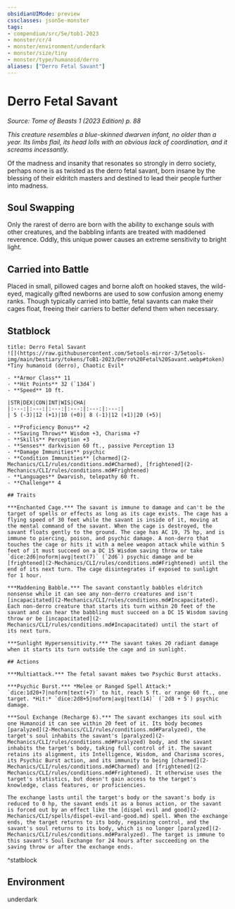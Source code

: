 ```yaml
---
obsidianUIMode: preview
cssclasses: json5e-monster
tags:
- compendium/src/5e/tob1-2023
- monster/cr/4
- monster/environment/underdark
- monster/size/tiny
- monster/type/humanoid/derro
aliases: ["Derro Fetal Savant"]
---
```

# Derro Fetal Savant
*Source: Tome of Beasts 1 (2023 Edition) p. 88*  

*This creature resembles a blue-skinned dwarven infant, no older than a year. Its limbs flail, its head lolls with an obvious lack of coordination, and it screams incessantly.*

Of the madness and insanity that resonates so strongly in derro society, perhaps none is as twisted as the derro fetal savant, born insane by the blessing of their eldritch masters and destined to lead their people further into madness.

## Soul Swapping

Only the rarest of derro are born with the ability to exchange souls with other creatures, and the babbling infants are treated with maddened reverence. Oddly, this unique power causes an extreme sensitivity to bright light.

## Carried into Battle

Placed in small, pillowed cages and borne aloft on hooked staves, the wild-eyed, magically gifted newborns are used to sow confusion among enemy ranks. Though typically carried into battle, fetal savants can make their cages float, freeing their carriers to better defend them when necessary.

## Statblock

```ad-statblock
title: Derro Fetal Savant
![](https://raw.githubusercontent.com/5etools-mirror-3/5etools-img/main/bestiary/tokens/ToB1-2023/Derro%20Fetal%20Savant.webp#token)
*Tiny humanoid (derro), Chaotic Evil*

- **Armor Class** 11
- **Hit Points** 32 (`13d4`)
- **Speed** 10 ft.

|STR|DEX|CON|INT|WIS|CHA|
|:---:|:---:|:---:|:---:|:---:|:---:|
| 5 (-3)|12 (+1)|10 (+0)| 8 (-1)|12 (+1)|20 (+5)|

- **Proficiency Bonus** +2
- **Saving Throws** Wisdom +3, Charisma +7
- **Skills** Perception +3
- **Senses** darkvision 60 ft., passive Perception 13
- **Damage Immunities** psychic
- **Condition Immunities** [charmed](2-Mechanics/CLI/rules/conditions.md#Charmed), [frightened](2-Mechanics/CLI/rules/conditions.md#Frightened)
- **Languages** Dwarvish, telepathy 60 ft.
- **Challenge** 4

## Traits

***Enchanted Cage.*** The savant is immune to damage and can't be the target of spells or effects as long as its cage exists. The cage has a flying speed of 30 feet while the savant is inside of it, moving at the mental command of the savant. When the cage is destroyed, the savant floats gently to the ground. The cage has AC 19, 75 hp, and is immune to piercing, poison, and psychic damage. A non-derro that touches the cage or hits it with a melee weapon attack while within 5 feet of it must succeed on a DC 15 Wisdom saving throw or take `dice:2d6|noform|avg|text(7)` (`2d6`) psychic damage and be [frightened](2-Mechanics/CLI/rules/conditions.md#Frightened) until the end of its next turn. The cage disintegrates if exposed to sunlight for 1 hour.

***Maddening Babble.*** The savant constantly babbles eldritch nonsense while it can see any non-derro creatures and isn't [incapacitated](2-Mechanics/CLI/rules/conditions.md#Incapacitated). Each non-derro creature that starts its turn within 20 feet of the savant and can hear the babbling must succeed on a DC 15 Wisdom saving throw or be [incapacitated](2-Mechanics/CLI/rules/conditions.md#Incapacitated) until the start of its next turn.

***Sunlight Hypersensitivity.*** The savant takes 20 radiant damage when it starts its turn outside the cage and in sunlight.

## Actions

***Multiattack.*** The fetal savant makes two Psychic Burst attacks.

***Psychic Burst.*** *Melee or Ranged Spell Attack:* `dice:1d20+7|noform|text(+7)` to hit, reach 5 ft. or range 60 ft., one target. *Hit:* `dice:2d8+5|noform|avg|text(14)` (`2d8 + 5`) psychic damage.

***Soul Exchange (Recharge 6).*** The savant exchanges its soul with one Humanoid it can see within 20 feet of it. Its body becomes [paralyzed](2-Mechanics/CLI/rules/conditions.md#Paralyzed), the target's soul inhabits the savant's [paralyzed](2-Mechanics/CLI/rules/conditions.md#Paralyzed) body, and the savant inhabits the target's body, taking full control of it. The savant retains its alignment, its Intelligence, Wisdom, and Charisma scores, its Psychic Burst action, and its immunity to being [charmed](2-Mechanics/CLI/rules/conditions.md#Charmed) and [frightened](2-Mechanics/CLI/rules/conditions.md#Frightened). It otherwise uses the target's statistics, but doesn't gain access to the target's knowledge, class features, or proficiencies.

The exchange lasts until the target's body or the savant's body is reduced to 0 hp, the savant ends it as a bonus action, or the savant is forced out by an effect like the [dispel evil and good](2-Mechanics/CLI/spells/dispel-evil-and-good.md) spell. When the exchange ends, the target returns to its body, regaining control, and the savant's soul returns to its body, which is no longer [paralyzed](2-Mechanics/CLI/rules/conditions.md#Paralyzed). The target is immune to this savant's Soul Exchange for 24 hours after succeeding on the saving throw or after the exchange ends.
```
^statblock

## Environment

underdark